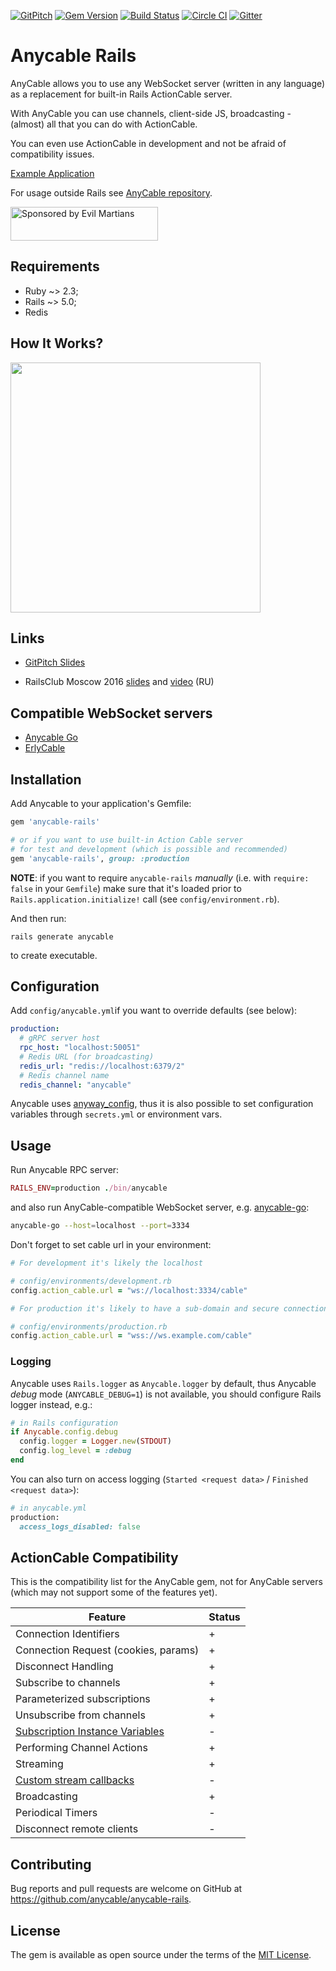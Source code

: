 [![GitPitch](https://gitpitch.com/assets/badge.svg)](https://gitpitch.com/anycable/anycable/master?grs=github) [![Gem Version](https://badge.fury.io/rb/anycable-rails.svg)](https://rubygems.org/gems/anycable-rails) [![Build Status](https://travis-ci.org/anycable/anycable-rails.svg?branch=master)](https://travis-ci.org/anycable/anycable-rails) [![Circle CI](https://circleci.com/gh/anycable/anycable-rails/tree/master.svg?style=svg)](https://circleci.com/gh/anycable/anycable-rails/tree/master)
[![Gitter](https://img.shields.io/badge/gitter-join%20chat%20%E2%86%92-brightgreen.svg)](https://gitter.im/anycable/Lobby)

# Anycable Rails

AnyCable allows you to use any WebSocket server (written in any language) as a replacement for built-in Rails ActionCable server.

With AnyCable you can use channels, client-side JS, broadcasting - (almost) all that you can do with ActionCable.

You can even use ActionCable in development and not be afraid of compatibility issues.

[Example Application](https://github.com/anycable/anycable_demo)

For usage outside Rails see [AnyCable repository](https://github.com/anycable/anycable).

<a href="https://evilmartians.com/">
<img src="https://evilmartians.com/badges/sponsored-by-evil-martians.svg" alt="Sponsored by Evil Martians" width="236" height="54"></a>

## Requirements

- Ruby ~> 2.3;
- Rails ~> 5.0;
- Redis

## How It Works?

<img src="https://trello-attachments.s3.amazonaws.com/5781e0ed48e4679e302833d3/820x987/5b6a305417b04e20e75f49c5816e027c/Anycable_vs_ActionCable_copy.jpg" width="400" />

## Links

- [GitPitch Slides](https://gitpitch.com/anycable/anycable/master?grs=github)

- RailsClub Moscow 2016 [slides](https://speakerdeck.com/palkan/railsclub-moscow-2016-anycable) and [video](https://www.youtube.com/watch?v=-k7GQKuBevY&list=PLiWUIs1hSNeOXZhotgDX7Y7qBsr24cu7o&index=4) (RU)


## Compatible WebSocket servers

- [Anycable Go](https://github.com/anycable/anycable-go)
- [ErlyCable](https://github.com/anycable/erlycable)


## Installation

Add Anycable to your application's Gemfile:

```ruby
gem 'anycable-rails'

# or if you want to use built-in Action Cable server
# for test and development (which is possible and recommended)
gem 'anycable-rails', group: :production
```

**NOTE**: if you want to require `anycable-rails` _manually_ (i.e. with `require: false` in your `Gemfile`)
make sure that it's loaded prior to `Rails.application.initialize!` call (see `config/environment.rb`).

And then run:

```shell
rails generate anycable
```

to create executable.

## Configuration

Add `config/anycable.yml`if you want to override defaults (see below):

```yml
production:
  # gRPC server host
  rpc_host: "localhost:50051"
  # Redis URL (for broadcasting) 
  redis_url: "redis://localhost:6379/2"
  # Redis channel name
  redis_channel: "anycable"

```

Anycable uses [anyway_config](https://github.com/palkan/anyway_config), thus it is also possible to set configuration variables through `secrets.yml` or environment vars.

## Usage

Run Anycable RPC server:

```ruby
RAILS_ENV=production ./bin/anycable
```

and also run AnyCable-compatible WebSocket server, e.g. [anycable-go](https://github.com/anycable/anycable-go):

```sh
anycable-go --host=localhost --port=3334
```

Don't forget to set cable url in your environment:

```ruby
# For development it's likely the localhost

# config/environments/development.rb
config.action_cable.url = "ws://localhost:3334/cable"

# For production it's likely to have a sub-domain and secure connection

# config/environments/production.rb
config.action_cable.url = "wss://ws.example.com/cable"
```

### Logging

Anycable uses `Rails.logger` as `Anycable.logger` by default, thus Anycable _debug_ mode (`ANYCABLE_DEBUG=1`) is not available, you should configure Rails logger instead, e.g.:

```ruby
# in Rails configuration
if Anycable.config.debug
  config.logger = Logger.new(STDOUT)
  config.log_level = :debug
end
```

You can also turn on access logging (`Started <request data>` / `Finished <request data>`):

```ruby
# in anycable.yml
production:
  access_logs_disabled: false
```

## ActionCable Compatibility

This is the compatibility list for the AnyCable gem, not for AnyCable servers (which may not support some of the features yet).

Feature                  | Status 
-------------------------|--------
Connection Identifiers   | +
Connection Request (cookies, params) | +
Disconnect Handling | +
Subscribe to channels | +
Parameterized subscriptions | +
Unsubscribe from channels | +
[Subscription Instance Variables](http://edgeapi.rubyonrails.org/classes/ActionCable/Channel/Streams.html) | -
Performing Channel Actions | +
Streaming | +
[Custom stream callbacks](http://edgeapi.rubyonrails.org/classes/ActionCable/Channel/Streams.html) | -
Broadcasting | +
Periodical Timers | -
Disconnect remote clients | -


## Contributing

Bug reports and pull requests are welcome on GitHub at https://github.com/anycable/anycable-rails.

## License
The gem is available as open source under the terms of the [MIT License](http://opensource.org/licenses/MIT).
